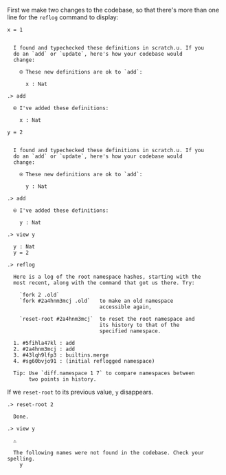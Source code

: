 First we make two changes to the codebase, so that there's more than one line
for the `reflog` command to display:

```unison
x = 1
```

```ucm

  I found and typechecked these definitions in scratch.u. If you
  do an `add` or `update`, here's how your codebase would
  change:
  
    ⍟ These new definitions are ok to `add`:
    
      x : Nat

```
```ucm
.> add

  ⍟ I've added these definitions:
  
    x : Nat

```
```unison
y = 2
```

```ucm

  I found and typechecked these definitions in scratch.u. If you
  do an `add` or `update`, here's how your codebase would
  change:
  
    ⍟ These new definitions are ok to `add`:
    
      y : Nat

```
```ucm
.> add

  ⍟ I've added these definitions:
  
    y : Nat

.> view y

  y : Nat
  y = 2

```
```ucm
.> reflog

  Here is a log of the root namespace hashes, starting with the
  most recent, along with the command that got us there. Try:
  
    `fork 2 .old`             
    `fork #2a4hnm3mcj .old`   to make an old namespace
                              accessible again,
                              
    `reset-root #2a4hnm3mcj`  to reset the root namespace and
                              its history to that of the
                              specified namespace.
  
  1. #5fihla47kl : add
  2. #2a4hnm3mcj : add
  3. #43lqh9lfp3 : builtins.merge
  4. #sg60bvjo91 : (initial reflogged namespace)
  
  Tip: Use `diff.namespace 1 7` to compare namespaces between
       two points in history.

```
If we `reset-root` to its previous value, `y` disappears.
```ucm
.> reset-root 2

  Done.

```
```ucm
.> view y

  ⚠️
  
  The following names were not found in the codebase. Check your spelling.
    y

```
